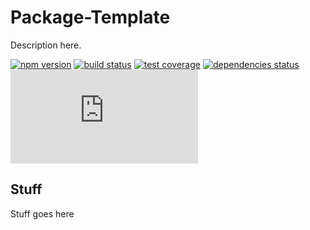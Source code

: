# Package-Template

Description here.

[![npm version](https://img.shields.io/npm/v/@spautz/package-template.svg)](https://www.npmjs.com/package/@spautz/package-template)
[![build status](https://github.com/spautz/package-template/workflows/CI/badge.svg)](https://github.com/spautz/package-template/actions)
[![test coverage](https://img.shields.io/coveralls/github/spautz/package-template/main.svg)](https://coveralls.io/github/spautz/package-template?branch=main)
[![dependencies status](https://img.shields.io/librariesio/release/npm/@package-template/react-library-template.svg)](https://libraries.io/github/spautz/package-template)
[![gzip size](https://img.badgesize.io/https://unpkg.com/package-template@latest/dist/package-template.cjs.production.min.js?compression=gzip)](https://bundlephobia.com/result?p=package-template)

## Stuff

Stuff goes here
